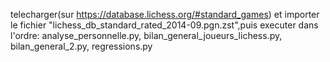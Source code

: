 telecharger(sur https://database.lichess.org/#standard_games) et importer le fichier "lichess_db_standard_rated_2014-09.pgn.zst",puis executer dans l'ordre: analyse_personnelle.py, bilan_general_joueurs_lichess.py, bilan_general_2.py, regressions.py 

